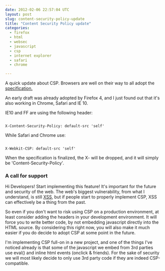 ```yaml
---
date: 2012-02-06 22:57:04 UTC
layout: post
slug: content-security-policy-update
title: "Content Security Policy update"
categories:
  - firefox
  - html
  - websec
  - javascript
  - csp
  - internet explorer
  - safari
  - chrome

---
```

<p>A quick update about CSP. Browsers are well on their way to all adopt the <a href="https://dvcs.w3.org/hg/content-security-policy/raw-file/tip/csp-specification.dev.html">specification.</a></p>

<p>An early draft was already adopted by Firefox 4, and I just found out that it's also working in Chrome, Safari and IE 10.</p>

<p>IE10 and FF are using the following header:</p>

```

X-Content-Security-Policy: default-src 'self'

```

<p>While Safari and Chrome use:</p>

```

X-Webkit-CSP: default-src 'self'

```

<p>When the specification is finalized, the X- will be dropped, and it will simply be 'Content-Security-Policy'.</p>

<h3>A call for support</h3>

<p>Hi Developers! Start implementing this feature! It's important for the future and security of the web. The web's biggest vulnerability, from what I understand, is still <a href="https://en.wikipedia.org/wiki/Cross-site_scripting">XSS</a>, but if people start to properly implement CSP, XSS can effectively be a thing from the past.</p>

<p>So even if you don't want to risk using CSP on a production environment, at least consider adding the headers in your development environment. It will force you to write better code, by not embedding javascript directly into the HTML source. By considering this right now, you will also make it much easier if you do decide to adopt CSP at some point in the future.</p>

<p>I'm implementing CSP full-on in a new project, and one of the things I've noticed already is that some of the javascript we embed from 3rd parties use eval() and inline html events (onclick & friends). For the sake of security we will most likely decide to only use 3rd party code if they are indeed CSP-compatible.</p>
